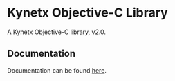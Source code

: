 # Kynetx Objective-C Library
   A Kynetx Objective-C library, v2.0.
## Documentation
   Documentation can be found [here](https://kynetx.github.com/kynetx-objc/ "documentation").
